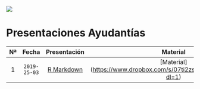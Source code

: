 ![](https://escudouchile.files.wordpress.com/2012/06/logo-facultad-de-economc3ada-y-negocios-universidad-de-chile.png)

# Presentaciones Ayudantías

| Nª    | Fecha      | Presentación                              | Material |
| :---: | :---:      | :---:                                     | :---:    |  
| 1     |`2019-25-03`|[R Markdown](xaringan/enmec_t1/index.html) | [Material] (https://www.dropbox.com/s/07ti2zsbutuvlqz/material.zip?dl=1)| 
